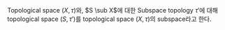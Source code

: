 Topological space $(X, \tau)$와, $S \sub X$에 대한 Subspace topology $\tau'$에 대해 topological space $(S, \tau')$를 topological space $(X, \tau)$의 subspace라고 한다.